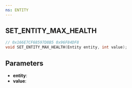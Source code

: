 ```yaml
---
ns: ENTITY
---
```

## SET_ENTITY_MAX_HEALTH

```c
// 0x166E7CF68597D8B5 0x96F84DF8
void SET_ENTITY_MAX_HEALTH(Entity entity, int value);
```

## Parameters
* **entity**:
* **value**:

